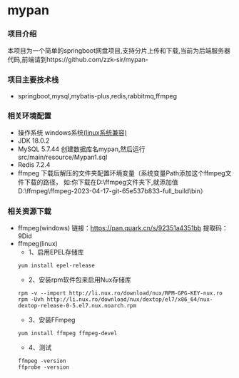 # mypan

### 项目介绍
本项目为一个简单的springboot网盘项目,支持分片上传和下载,当前为后端服务器代码,前端请到https://github.com/zzk-sir/mypan-

### 项目主要技术栈
* springboot,mysql,mybatis-plus,redis,rabbitmq,ffmpeg

### 相关环境配置
* 操作系统 windows系统[(linux系统兼容)](#linux)
* JDK 18.0.2
* MySQL 5.7.44 创建数据库名mypan,然后运行src/main/resource/Mypan1.sql
* Redis 7.2.4
* ffmpeg 下载后解压的文件夹配置环境变量（系统变量Path添加这个ffmpeg文件下载的路径，
如:你下载在D:\ffmpeg文件夹下,就添加值D:\ffmpeg\ffmpeg-2023-04-17-git-65e537b833-full_build\bin）


### 相关资源下载
* ffmpeg(windows)
  链接：https://pan.quark.cn/s/92351a4351bb
  提取码：9Did
* <span id="linux">ffmpeg(linux)</span>
  *  1、启用EPEL存储库
  ```shell
  yum install epel-release
  ```
  * 2、安装rpm软件包来启用Nux存储库
  ```shell
  rpm -v --import http://li.nux.ro/download/nux/RPM-GPG-KEY-nux.ro
  rpm -Uvh http://li.nux.ro/download/nux/dextop/el7/x86_64/nux-dextop-release-0-5.el7.nux.noarch.rpm
  ```
  * 3、安装FFmpeg
  ```shell
  yum install ffmpeg ffmpeg-devel
  ```
  * 4、测试
  ```shell
  ffmpeg -version
  ffprobe -version
  ```

